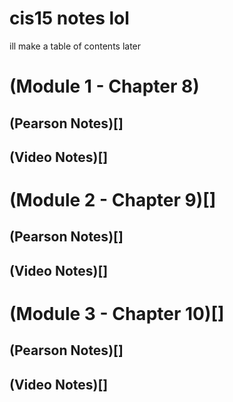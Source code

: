 # cis15 notes lol
ill make a table of contents later

# (Module 1 - Chapter 8)
## (Pearson Notes)[]
## (Video Notes)[]
# (Module 2 - Chapter 9)[]
## (Pearson Notes)[]
## (Video Notes)[]
# (Module 3 - Chapter 10)[]
## (Pearson Notes)[]
## (Video Notes)[]
